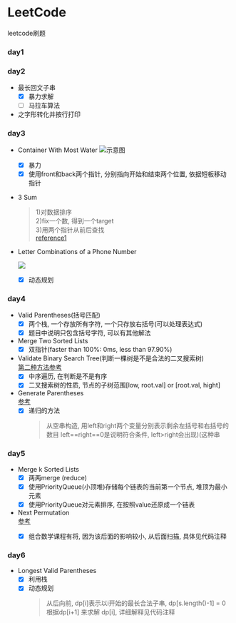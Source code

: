 # LeetCode
leetcode刷题

### day1


### day2

+ 最长回文子串
    - [x] 暴力求解
    - [ ] 马拉车算法

+ 之字形转化并按行打印 

### day3

+ Container With Most Water
![示意图](https://s3-lc-upload.s3.amazonaws.com/uploads/2018/07/17/question_11.jpg)
    - [x] 暴力
    - [x] 使用front和back两个指针, 分别指向开始和结束两个位置, 依据短板移动指针  

+ 3 Sum
    > 1)对数据排序  
    > 2)fix一个数, 得到一个target  
    > 3)用两个指针从前后查找  
    > [reference1](http://www.cnblogs.com/grandyang/p/4481576.html)

+ Letter Combinations of a Phone Number

  ![](https://upload.wikimedia.org/wikipedia/commons/thumb/7/73/Telephone-keypad2.svg/200px-Telephone-keypad2.svg.png)
    - [x] 动态规划


### day4

+ Valid Parentheses(括号匹配)
    - [x] 两个栈, 一个存放所有字符, 一个只存放右括号(可以处理表达式)
    - [x] 题目中说明只包含括号字符, 可以有其他解法
    
+ Merge Two Sorted Lists
    - [x] 双指针(faster than 100%: 0ms, less than 97.90%)
    
+ Validate Binary Search Tree(判断一棵树是不是合法的二叉搜索树)  
    [第二种方法参考](https://www.cnblogs.com/grandyang/p/4298435.html)
    - [x] 中序遍历, 在判断是不是有序
    - [x] 二叉搜索树的性质, 节点的子树范围[low, root.val] or [root.val, hight]
    
+ Generate Parentheses  
    [参考](http://www.cnblogs.com/grandyang/p/4444160.html)
    - [x] 递归的方法
        > 从空串构造, 用left和right两个变量分别表示剩余左括号和右括号的数目
        > left==right==0是说明符合条件, left>right会出现)(这种串

### day5

+ Merge k Sorted Lists
    - [x] 两两merge (reduce)
    - [x] 使用PriorityQueue(小顶堆)存储每个链表的当前第一个节点, 堆顶为最小元素
    - [x] 使用PriorityQueue对元素排序, 在按照value还原成一个链表
    
+ Next Permutation  
    [参考](https://www.cnblogs.com/grandyang/p/4428207.html)
    - [x] 组合数学课程有将, 因为该后面的影响较小, 从后面扫描, 具体见代码注释
    

### day6

+ Longest Valid Parentheses
    - [x] 利用栈
    - [x] 动态规划
        > 从后向前, dp[i]表示以i开始的最长合法子串, dp[s.length()-1] = 0
        > 根据dp[i+1] 来求解 dp[i], 详细解释见代码注释
